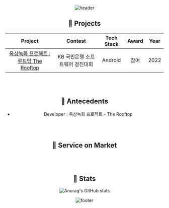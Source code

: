 <div align = "center">
  
![header](https://capsule-render.vercel.app/api?type=waving&color=FFD700&text=%20Min-Jae-Bae%20%20&height=200&fontSize=90&fontColor=000000)
  
  ## 🌱 Projects

|                        Project                         |               Contest                |       Tech Stack       |Award | Year |
| :----------------------------------------------------: | :----------------------------------: | :--------------------: | :---: | :--:|
| [옥상녹화 프로젝트 : 루트탑 The Rooftop](https://github.com/Min-Jae-Bae/kotlin-rooftop) | KB 국민은행 소프트웨어 경진대회 |  Android  | 참여  | 2022 |

<br><br>

## 🌱 Antecedents
- Developer : 옥상녹화 프로젝트 - The Rooftop


<br><br>
  
  ## 🌱 Service on Market
  <br><br>

  ## :bug: Stats
  
![Anurag's GitHub stats](https://github-readme-stats.vercel.app/api?username=Min-Jae-Bae&show_icons=true&theme=great-gatsby)
  
![footer](https://capsule-render.vercel.app/api?section=footer&type=waving&color=FFD700)
  
</div>
